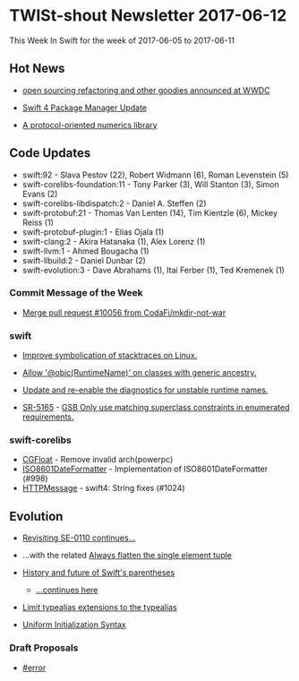 # TWISt-shout Newsletter 2017-06-12
This Week In Swift for the week of 2017-06-05 to 2017-06-11

## Hot News

* [open sourcing refactoring and other goodies announced at WWDC](https://lists.swift.org/pipermail/swift-dev/Week-of-Mon-20170605/004751.html)

* [Swift 4 Package Manager Update](https://lists.swift.org/pipermail/swift-evolution/Week-of-Mon-20170605/037002.html)

* [A protocol-oriented numerics library](https://lists.swift.org/pipermail/swift-users/Week-of-Mon-20170605/005557.html)

## Code Updates

* swift:92 - Slava Pestov (22), Robert Widmann (6), Roman Levenstein (5)
* swift-corelibs-foundation:11 - Tony Parker (3), Will Stanton (3), Simon Evans (2)
* swift-corelibs-libdispatch:2 - Daniel A. Steffen (2)
* swift-protobuf:21 - Thomas Van Lenten (14), Tim Kientzle (6), Mickey Reiss (1)
* swift-protobuf-plugin:1 - Elias Ojala (1)
* swift-clang:2 - Akira Hatanaka (1), Alex Lorenz (1)
* swift-llvm:1 - Ahmed Bougacha (1)
* swift-llbuild:2 - Daniel Dunbar (2)
* swift-evolution:3 - Dave Abrahams (1), Itai Ferber (1), Ted Kremenek (1)

### Commit Message of the Week

* [Merge pull request #10056 from CodaFi/mkdir-not-war](https://github.com/apple/swift/commit/89c4ab0bb0de3d3aaf92f15c294c2db17a06040e)

### swift

* [Improve symbolication of stacktraces on Linux.](https://github.com/apple/swift/commit/156f5425e74c4dc26194486a7a6367a2b85f9e51)

* [Allow '@objc(RuntimeName)' on classes with generic ancestry.](https://github.com/apple/swift/commit/f0aca936c7001728284cb7fe33149296f6306057)

* [Update and re-enable the diagnostics for unstable runtime names.](https://github.com/apple/swift/commit/5c1967397b9be3db3f5f7f4c07b865f8652a39ee)

* [SR-5165](https://bugs.swift.org/browse/SR-5165) - [GSB Only use matching superclass constraints in enumerated requirements.](https://github.com/apple/swift/commit/969163f6ea00085e90bc02e45bcda766c799115b)
  
### swift-corelibs

* [CGFloat](https://github.com/apple/swift-corelibs-foundation/commits/master/Foundation/CGFloat.swift) - Remove invalid arch(powerpc)
* [ISO8601DateFormatter](https://github.com/apple/swift-corelibs-foundation/commits/master/Foundation/ISO8601DateFormatter.swift) - Implementation of ISO8601DateFormatter (#998)
* [HTTPMessage](https://github.com/apple/swift-corelibs-foundation/commits/master/Foundation/NSURLSession/http/HTTPMessage.swift) - swift4: String fixes (#1024)

## Evolution

* [Revisiting SE-0110 continues...](https://lists.swift.org/pipermail/swift-evolution/Week-of-Mon-20170605/037000.html)

* ...with the related [Always flatten the single element tuple](https://lists.swift.org/pipermail/swift-evolution/Week-of-Mon-20170605/037054.html)

* [History and future of Swift's parentheses](https://lists.swift.org/pipermail/swift-evolution/Week-of-Mon-20170605/037103.html)
  * [...continues here](https://lists.swift.org/pipermail/swift-evolution/Week-of-Mon-20170605/037202.html)

* [Limit typealias extensions to the typealias](https://lists.swift.org/pipermail/swift-evolution/Week-of-Mon-20170605/037178.html)

* [Uniform Initialization Syntax](https://lists.swift.org/pipermail/swift-evolution/Week-of-Mon-20170605/037128.html)
  
### Draft Proposals

* [#error](https://lists.swift.org/pipermail/swift-evolution/Week-of-Mon-20170605/037271.html)
